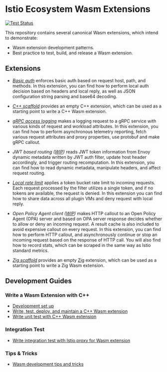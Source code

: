 # Istio Ecosystem Wasm Extensions

[![Test Status][test-badge]][test-link]

This repository contains several canonical Wasm extensions, which intend to demonstrate:

* Wasm extension development patterns.
* Best practice to test, build, and release a Wasm extension.

## Extensions

* *[Basic auth](/extensions/basic_auth/)* enforces basic auth based on request host, path, and methods. In this extension, you can find how to perform local auth decision based on headers and local reply, as well as JSON configuration string parsing and base64 decoding.
  
* *[C++ scaffold](/extensions/scaffold/)* provides an empty C++ extension, which can be used as a starting point to write a C++ Wasm extension.
  
* *[gRPC access logging](./extensions/grpc_logging)* makes a logging request to a gRPC service with various kinds of request and workload attributes. In this extension, you can find how to perform asynchronous telemetry reporting, fetch various request attributes and proxy properties, use protobuf and make gRPC callout.

* *JWT based routing ([WIP](https://github.com/istio-ecosystem/wasm-extensions/issues/16))* reads JWT token information from Envoy dynamic metadata written by JWT auth filter, update host header accordingly, and trigger routing recomputation. In this extension, you can find how to read dynamic metadata, manipulate headers, and affect request routing.

* *[Local rate limit](/extensions/local_rate_limit/)* applies a token bucket rate limit to incoming requests. Each request processed by the filter utilizes a single token, and if no tokens are available, the request is denied. In this extension you can find how to share data across all plugin VMs and deny request with local reply.

* *Open Policy Agent client ([WIP](https://github.com/istio-ecosystem/wasm-extensions/pull/54))* makes HTTP callout to an Open Policy Agent (OPA) server and based on OPA server response decides whether to allow or deny an incoming request. A result cache is also included to avoid expensive callout on every request. In this extension, you can find how to perform HTTP callout, and asynchronously continue or stop an incoming request based on the response of HTTP call. You will also find how to record stats, which can be scraped in the same way as Istio standard metrics.

* *[Zig scaffold](/extensions/zig_demo/)* provides an empty [Zig](https://ziglang.org/) extension, which can be used as a starting point to write a Zig Wasm extension.

## Development Guides

### Write a Wasm Extension with C++

* [Development set up](doc/development-setup.md)
* [Write, test, deploy, and maintain a C++ Wasm extension](./doc/write-a-wasm-extension-with-cpp.md)
* [Write unit test with C++ Wasm extension](./doc/write-cpp-unit-test.md)

### Integration Test

* [Write integration test with Istio proxy for Wasm extension](./doc/write-integration-test.md)

### Tips & Tricks

* [Wasm development tips and tricks](https://github.com/istio-ecosystem/wasm-extensions/wiki/Wasm-Development-Tips&Tricks)

[test-badge]: https://github.com/istio-ecosystem/wasm-extensions/workflows/Test/badge.svg
[test-link]: https://github.com/istio-ecosystem/wasm-extensions/actions?query=workflow%3ATest
